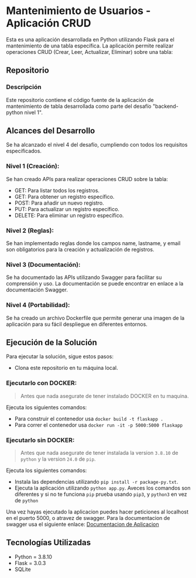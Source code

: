 # Mantenimiento de Usuarios - Aplicación CRUD
Esta es una aplicación desarrollada en Python utilizando Flask para el mantenimiento de una tabla específica. La aplicación permite realizar operaciones CRUD (Crear, Leer, Actualizar, Eliminar) sobre una tabla:

## Repositorio
### Descripción
Este repositorio contiene el código fuente de la aplicación de mantenimiento de tabla desarrollada como parte del desafío "backend-python nivel 1".

## Alcances del Desarrollo
Se ha alcanzado el nivel 4 del desafío, cumpliendo con todos los requisitos especificados.
### Nivel 1 (Creación):
Se han creado APIs para realizar operaciones CRUD sobre la tabla:
* GET: Para listar todos los registros.
* GET: Para obtener un registro específico.
* POST: Para añadir un nuevo registro.
* PUT: Para actualizar un registro específico.
* DELETE: Para eliminar un registro específico.
### Nivel 2 (Reglas):
Se han implementado reglas donde los campos name, lastname, y email son obligatorios para la creación y actualización de registros.

### Nivel 3 (Documentación):
Se ha documentado las APIs utilizando Swagger para facilitar su comprensión y uso. La documentación se puede encontrar en enlace a la documentación Swagger.

### Nivel 4 (Portabilidad):
Se ha creado un archivo Dockerfile que permite generar una imagen de la aplicación para su fácil despliegue en diferentes entornos.

## Ejecución de la Solución
Para ejecutar la solución, sigue estos pasos:
* Clona este repositorio en tu máquina local.

### Ejecutarlo con DOCKER:
> Antes que nada asegurate de tener instalado DOCKER en tu maquina.

Ejecuta los siguientes comandos:
* Para construir el contenedor usa `docker build -t flaskapp .`
* Para correr el contenedor usa `docker run -it -p 5000:5000 flaskapp`

### Ejecutarlo sin DOCKER:
> Antes que nada asegurate de tener instalada la version `3.8.10` de `python` y la version `24.0` de `pip`.

Ejecuta los siguientes comandos:
* Instala las dependencias utilizando `pip install -r package-py.txt`.
* Ejecuta la aplicación utilizando `python app.py`.
Aveces los comandos son diferentes y si no te funciona `pip` prueba usando `pip3`, y `python3` en vez de `python`

Una vez hayas ejecutado la aplicacion puedes hacer peticiones al localhost en el puerto 5000, o atravez de swagger.
Para la documentacion de swagger usa el siguiente enlace: [Documentacion de Aplicacion](http://localhost:5000/api/docs/#/)

## Tecnologías Utilizadas
* Python = 3.8.10
* Flask = 3.0.3
* SQLite
